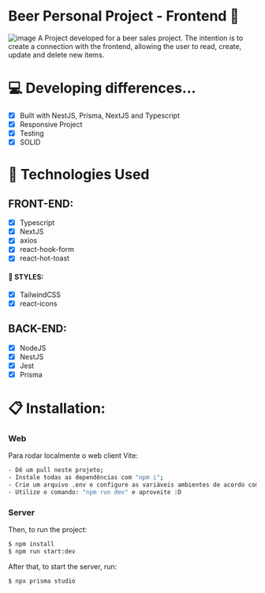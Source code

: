 # Beer Personal Project - Frontend 🚀

![image](https://user-images.githubusercontent.com/104099580/236920527-8599214b-049f-4c2d-a62b-141eea2af92a.png)
A Project developed for a beer sales project. The intention is to create a connection with the frontend, allowing the user to read, create, update and delete new items.

# 💻 Developing differences...

- [x] Built with NestJS, Prisma, NextJS and Typescript
- [x] Responsive Project
- [x] Testing
- [x] SOLID

# 🚀 Technologies Used

  ## FRONT-END:
   - [x] Typescript
   - [x] NextJS
   - [x] axios
   - [x] react-hook-form
   - [x] react-hot-toast

  #### 🎨 STYLES:
   - [x] TailwindCSS
   - [x] react-icons

   ## BACK-END:
   - [X] NodeJS
   - [x] NestJS
   - [x] Jest
   - [x] Prisma

# 📋 Installation:

### Web

Para rodar localmente o web client Vite:
```sh
- Dê um pull neste projeto;
- Instale todas as dependências com "npm i";
- Crie um arquivo .env e configure as variáveis ambientes de acordo com o que está na sua máquina;
- Utilize o comando: "npm run dev" e aproveite :D
```

### Server

Then, to run the project:
```sh
$ npm install
$ npm run start:dev
```

After that, to start the server, run:
```sh
$ npx prisma studio
```
